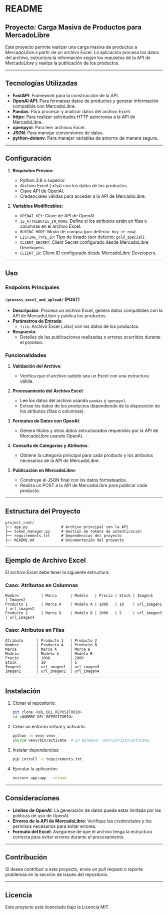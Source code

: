 # README

## Proyecto: Carga Masiva de Productos para MercadoLibre

Este proyecto permite realizar una carga masiva de productos a MercadoLibre a partir de un archivo Excel. La aplicación procesa los datos del archivo, estructura la información según los requisitos de la API de MercadoLibre y realiza la publicación de los productos.

---

## Tecnologías Utilizadas

- **FastAPI**: Framework para la construcción de la API.
- **OpenAI API**: Para formatear datos de productos y generar información compatible con MercadoLibre.
- **Pandas**: Para procesar y analizar datos del archivo Excel.
- **httpx**: Para realizar solicitudes HTTP asíncronas a la API de MercadoLibre.
- **openpyxl**: Para leer archivos Excel.
- **JSON**: Para manejar conversiones de datos.
- **python-dotenv**: Para manejar variables de entorno de manera segura.

---

## Configuración

1. **Requisitos Previos:**
   - Python 3.8 o superior.
   - Archivo Excel (.xlsx) con los datos de los productos.
   - Clave API de OpenAI.
   - Credenciales válidas para acceder a la API de MercadoLibre.

2. **Variables Modificables:**
   - `OPENAI_KEY`: Clave de API de OpenAI.
   - `IS_ATTRIBUTES_IN_ROWS`: Define si los atributos están en filas o columnas en el archivo Excel.
   - `BUYING_MODE`: Modo de compra (por defecto: `buy_it_now`).
   - `LISTING_TYPE_ID`: Tipo de listado (por defecto: `gold_special`).
   - `CLIENT_SECRET`: Client Secret configurado desde MercadoLibre Developers.
   - `CLIENT_ID`: Client ID configurado desde MercadoLibre Developers.

---

## Uso

### Endpoints Principales

#### `/process_excel_and_upload/` (POST)
- **Descripción**: Procesa un archivo Excel, genera datos compatibles con la API de MercadoLibre y publica los productos.
- **Parámetros de Entrada**:
  - `file`: Archivo Excel (.xlsx) con los datos de los productos.
- **Respuesta**:
  - Detalles de las publicaciones realizadas o errores ocurridos durante el proceso.

### Funcionalidades

1. **Validación del Archivo**:
   - Verifica que el archivo subido sea un Excel con una estructura válida.

2. **Procesamiento del Archivo Excel**:
   - Lee los datos del archivo usando `pandas` y `openpyxl`.
   - Extrae los datos de los productos dependiendo de la disposición de los atributos (filas o columnas).

3. **Formateo de Datos con OpenAI**:
   - Genera títulos y otros datos estructurados requeridos por la API de MercadoLibre usando OpenAI.

4. **Consulta de Categorías y Atributos**:
   - Obtiene la categoría principal para cada producto y los atributos necesarios de la API de MercadoLibre.

5. **Publicación en MercadoLibre**:
   - Construye el JSON final con los datos formateados.
   - Realiza un POST a la API de MercadoLibre para publicar cada producto.

---

## Estructura del Proyecto

```
project_root/
├── app.py               # Archivo principal con la API
├── token_manager.py     # Gestión de tokens de autenticación
├── requirements.txt     # Dependencias del proyecto
├── README.md            # Documentación del proyecto
```

---

## Ejemplo de Archivo Excel

El archivo Excel debe tener la siguiente estructura:

### Caso: Atributos en Columnas
```
Nombre          | Marca      | Modelo   | Precio | Stock | Imagen1          | Imagen2
Producto 1      | Marca A    | Modelo A | 1000   | 10    | url_imagen1      | url_imagen2
Producto 2      | Marca B    | Modelo B | 2000   | 5     | url_imagen3      | url_imagen4
```

### Caso: Atributos en Filas
```
Atributo      | Producto 1   | Producto 2
Nombre        | Producto A   | Producto B
Marca         | Marca A      | Marca B
Modelo        | Modelo A     | Modelo B
Precio        | 1000         | 2000
Stock         | 10           | 5
Imagen1       | url_imagen1  | url_imagen3
Imagen2       | url_imagen2  | url_imagen4
```

---

## Instalación

1. Clonar el repositorio:
   ```bash
   git clone <URL_DEL_REPOSITORIO>
   cd <NOMBRE_DEL_REPOSITORIO>
   ```

2. Crear un entorno virtual y activarlo:
   ```bash
   python -m venv venv
   source venv/bin/activate  # En Windows: venv\Scripts\activate
   ```

3. Instalar dependencias:
   ```bash
   pip install -r requirements.txt
   ```

4. Ejecutar la aplicación:
   ```bash
   uvicorn app:app --reload
   ```

---

## Consideraciones

- **Límites de OpenAI**: La generación de datos puede estar limitada por las políticas de uso de OpenAI.
- **Errores de la API de MercadoLibre**: Verifique las credenciales y los permisos necesarios para evitar errores.
- **Formato del Excel**: Asegúrese de que el archivo tenga la estructura correcta para evitar errores durante el procesamiento.

---

## Contribución

Si desea contribuir a este proyecto, envíe un pull request o reporte problemas en la sección de issues del repositorio.

---

## Licencia

Este proyecto está licenciado bajo la Licencia MIT.

